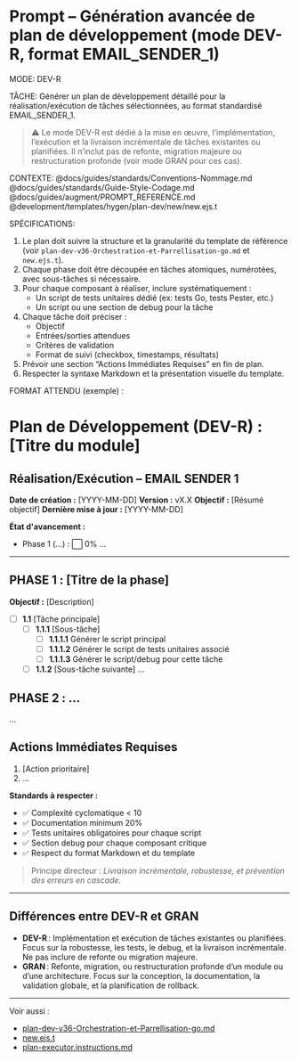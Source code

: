 # Prompt – Génération avancée de plan de développement (mode DEV-R, format EMAIL_SENDER_1)

MODE: DEV-R

TÂCHE: Générer un plan de développement détaillé pour la réalisation/exécution de tâches sélectionnées, au format standardisé EMAIL_SENDER_1.

> ⚠️ Le mode DEV-R est dédié à la mise en œuvre, l’implémentation, l’exécution et la livraison incrémentale de tâches existantes ou planifiées. Il n’inclut pas de refonte, migration majeure ou restructuration profonde (voir mode GRAN pour ces cas).

CONTEXTE:
@docs/guides/standards/Conventions-Nommage.md
@docs/guides/standards/Guide-Style-Codage.md
@docs/guides/augment/PROMPT_REFERENCE.md
@development/templates/hygen/plan-dev/new/new.ejs.t

SPÉCIFICATIONS:
1. Le plan doit suivre la structure et la granularité du template de référence (voir `plan-dev-v36-Orchestration-et-Parrellisation-go.md` et `new.ejs.t`).
2. Chaque phase doit être découpée en tâches atomiques, numérotées, avec sous-tâches si nécessaire.
3. Pour chaque composant à réaliser, inclure systématiquement :
   - Un script de tests unitaires dédié (ex: tests Go, tests Pester, etc.)
   - Un script ou une section de debug pour la tâche
4. Chaque tâche doit préciser :
   - Objectif
   - Entrées/sorties attendues
   - Critères de validation
   - Format de suivi (checkbox, timestamps, résultats)
5. Prévoir une section “Actions Immédiates Requises” en fin de plan.
6. Respecter la syntaxe Markdown et la présentation visuelle du template.

FORMAT ATTENDU (exemple) :

# Plan de Développement (DEV-R) : [Titre du module]
## Réalisation/Exécution – EMAIL SENDER 1

**Date de création :** [YYYY-MM-DD]
**Version :** vX.X
**Objectif :** [Résumé objectif]
**Dernière mise à jour :** [YYYY-MM-DD]

**État d'avancement :**
- Phase 1 (...) : ⬜️ 0%
...

---

## PHASE 1 : [Titre de la phase]

**Objectif :** [Description]

- [ ] **1.1** [Tâche principale]
    - [ ] **1.1.1** [Sous-tâche]
        - [ ] **1.1.1.1** Générer le script principal
        - [ ] **1.1.1.2** Générer le script de tests unitaires associé
        - [ ] **1.1.1.3** Générer le script/debug pour cette tâche
    - [ ] **1.1.2** [Sous-tâche suivante]
...

## PHASE 2 : ...

...

## Actions Immédiates Requises

1. [Action prioritaire]
2. ...

**Standards à respecter :**
- ✅ Complexité cyclomatique < 10
- ✅ Documentation minimum 20%
- ✅ Tests unitaires obligatoires pour chaque script
- ✅ Section debug pour chaque composant critique
- ✅ Respect du format Markdown et du template

> Principe directeur : *Livraison incrémentale, robustesse, et prévention des erreurs en cascade.*

---
## Différences entre DEV-R et GRAN

- **DEV-R** : Implémentation et exécution de tâches existantes ou planifiées. Focus sur la robustesse, les tests, le debug, et la livraison incrémentale. Ne pas inclure de refonte ou migration majeure.
- **GRAN** : Refonte, migration, ou restructuration profonde d’un module ou d’une architecture. Focus sur la conception, la documentation, la validation globale, et la planification de rollback.

---
Voir aussi :
- [plan-dev-v36-Orchestration-et-Parrellisation-go.md](../../projet/roadmaps/plans/consolidated/plan-dev-v36-Orchestration-et-Parrellisation-go.md)
- [new.ejs.t](../../development/templates/hygen/plan-dev/new/new.ejs.t)
- [plan-executor.instructions.md](../../instructions/plan-executor.instructions.md)
